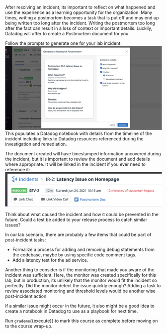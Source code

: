 After resolving an incident, its important to reflect on what happened and use the experience as a learning opportunity for the organization. Many times, writing a postmortem becomes a task that is put off and may end up being written too long after the incident. Writing the postmortem too long after the fact can result in a loss of context or important details. Luckily, Datadog will offer to create a Postmortem document for you.

Follow the prompts to generate one for your lab incident:
![Postmortem Modal](assets/postmortem_modal.png)
This populates a Datadog notebook with details from the timeline of the incident including links to Datadog resources referenced during the investigation and remediation.

The document created will have timestamped information uncovered during the incident, but it is important to review the document and add details where appropriate. It will be linked in the incident if you ever need to reference it:
![Postmortem Link](assets/postmortem_link.png)

Think about what caused the incident and how it could be prevented in the future. Could a test be added to your release process to catch similar issues?

In our lab scenario, there are probably a few items that could be part of post-incident tasks:
- Formalize a process for adding and removing debug statements from the codebase, maybe by using specific code comment tags.
- Add a latency test for the ad service.

Another thing to consider is if the monitoring that made you aware of the incident was sufficient. Here, the monitor was created specifically for this lab, but in production, its unlikely that the monitor would fit the incident so perfectly. Did the monitor detect the issue quickly enough? Adding a task to review associated monitoring and threshold levels would be another wise post-incident action.

If a similar issue might occur in the future, it also might be a good idea to create a notebook in Datadog to use as a playbook for next time.

Run `grademe`{{execute}} to mark this course as complete before moving on to the course wrap-up.